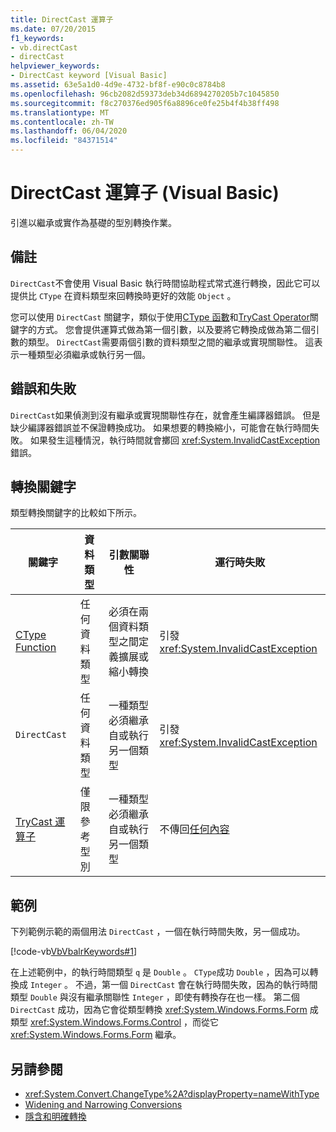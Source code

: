 ```yaml
---
title: DirectCast 運算子
ms.date: 07/20/2015
f1_keywords:
- vb.directCast
- directCast
helpviewer_keywords:
- DirectCast keyword [Visual Basic]
ms.assetid: 63e5a1d0-4d9e-4732-bf8f-e90c0c8784b8
ms.openlocfilehash: 96cb2082d59373deb34d6894270205b7c1045850
ms.sourcegitcommit: f8c270376ed905f6a8896ce0fe25b4f4b38ff498
ms.translationtype: MT
ms.contentlocale: zh-TW
ms.lasthandoff: 06/04/2020
ms.locfileid: "84371514"
---
```

# <a name="directcast-operator-visual-basic"></a>DirectCast 運算子 (Visual Basic)
引進以繼承或實作為基礎的型別轉換作業。  
  
## <a name="remarks"></a>備註  
 `DirectCast`不會使用 Visual Basic 執行時間協助程式常式進行轉換，因此它可以提供比 `CType` 在資料類型來回轉換時更好的效能 `Object` 。  
  
 您可以使用 `DirectCast` 關鍵字，類似于使用[CType 函數](../functions/ctype-function.md)和[TryCast Operator](trycast-operator.md)關鍵字的方式。 您會提供運算式做為第一個引數，以及要將它轉換成做為第二個引數的類型。 `DirectCast`需要兩個引數的資料類型之間的繼承或實現關聯性。 這表示一種類型必須繼承或執行另一個。  
  
## <a name="errors-and-failures"></a>錯誤和失敗  
 `DirectCast`如果偵測到沒有繼承或實現關聯性存在，就會產生編譯器錯誤。 但是缺少編譯器錯誤並不保證轉換成功。 如果想要的轉換縮小，可能會在執行時間失敗。 如果發生這種情況，執行時間就會擲回 <xref:System.InvalidCastException> 錯誤。  
  
## <a name="conversion-keywords"></a>轉換關鍵字  
 類型轉換關鍵字的比較如下所示。  
  
|關鍵字|資料類型|引數關聯性|運行時失敗|  
|---|---|---|---|  
|[CType Function](../functions/ctype-function.md)|任何資料類型|必須在兩個資料類型之間定義擴展或縮小轉換|引發<xref:System.InvalidCastException>|  
|`DirectCast`|任何資料類型|一種類型必須繼承自或執行另一個類型|引發<xref:System.InvalidCastException>|  
|[TryCast 運算子](trycast-operator.md)|僅限參考型別|一種類型必須繼承自或執行另一個類型|不傳回[任何內容](../nothing.md)|  
  
## <a name="example"></a>範例  
 下列範例示範的兩個用法 `DirectCast` ，一個在執行時間失敗，另一個成功。  
  
 [!code-vb[VbVbalrKeywords#1](~/samples/snippets/visualbasic/VS_Snippets_VBCSharp/VbVbalrKeywords/VB/Class1.vb#1)]  
  
 在上述範例中，的執行時間類型 `q` 是 `Double` 。 `CType`成功 `Double` ，因為可以轉換成 `Integer` 。 不過，第一個 `DirectCast` 會在執行時間失敗，因為的執行時間類型 `Double` 與沒有繼承關聯性 `Integer` ，即使有轉換存在也一樣。 第二個 `DirectCast` 成功，因為它會從類型轉換 <xref:System.Windows.Forms.Form> 成類型 <xref:System.Windows.Forms.Control> ，而從它 <xref:System.Windows.Forms.Form> 繼承。  
  
## <a name="see-also"></a>另請參閱

- <xref:System.Convert.ChangeType%2A?displayProperty=nameWithType>
- [Widening and Narrowing Conversions](../../programming-guide/language-features/data-types/widening-and-narrowing-conversions.md)
- [隱含和明確轉換](../../programming-guide/language-features/data-types/implicit-and-explicit-conversions.md)
